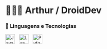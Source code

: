 # 👩🏻‍💻 Arthur / DroidDev


### 🤖 Linguagens e Tecnologias

<img 
    align="left" 
    alt="JavaScript" 
    title="JavaScript"
    width="30px" 
    style="padding-right: 10px;" 
    src="https://cdn.jsdelivr.net/gh/devicons/devicon@latest/icons/javascript/javascript-original.svg" 
/>
<img 
    align="left" 
    alt="Lua" 
    title="Lua"
    width="30px" 
    style="padding-right: 10px;" 
    src="https://cdn.jsdelivr.net/gh/devicons/devicon@latest/icons/lua/lua-original.svg" 
/>
<img 
    align="left" 
    alt="Python" 
    title="Python"
    width="30px" 
    style="padding-right: 10px;" 
    src="https://cdn.jsdelivr.net/gh/devicons/devicon@latest/icons/python/python-original.svg"  
/>

<br/>
<br/>
